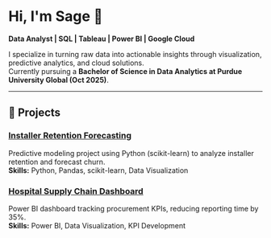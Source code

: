 # Hi, I'm Sage 👋  
**Data Analyst | SQL | Tableau | Power BI | Google Cloud**  

I specialize in turning raw data into actionable insights through visualization, predictive analytics, and cloud solutions.  
Currently pursuing a **Bachelor of Science in Data Analytics at Purdue University Global (Oct 2025)**.  

---

## 🚀 Projects  

### [Installer Retention Forecasting](https://github.com/sagecain/installer-retention-forecasting)  
Predictive modeling project using Python (scikit-learn) to analyze installer retention and forecast churn.  
**Skills:** Python, Pandas, scikit-learn, Data Visualization  

### [Hospital Supply Chain Dashboard](https://github.com/sagecain/hospital-dashboard)  
Power BI dashboard tracking procurement KPIs, reducing reporting time by 35%.  
**Skills:** Power BI, Data Visualization, KPI Development  
